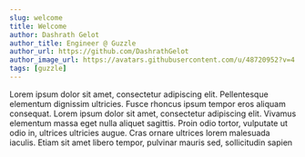 ```yaml
---
slug: welcome
title: Welcome
author: Dashrath Gelot
author_title: Engineer @ Guzzle
author_url: https://github.com/DashrathGelot
author_image_url: https://avatars.githubusercontent.com/u/48720952?v=4
tags: [guzzle]
---
```


Lorem ipsum dolor sit amet, consectetur adipiscing elit. Pellentesque elementum dignissim ultricies. Fusce rhoncus ipsum tempor eros aliquam consequat. Lorem ipsum dolor sit amet, consectetur adipiscing elit. Vivamus elementum massa eget nulla aliquet sagittis. Proin odio tortor, vulputate ut odio in, ultrices ultricies augue. Cras ornare ultrices lorem malesuada iaculis. Etiam sit amet libero tempor, pulvinar mauris sed, sollicitudin sapien
